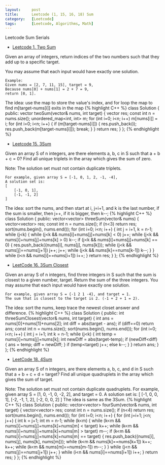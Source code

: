 ```yaml
---
layout:     post
title:      Leetcode (1, 15, 16, 18) Sum 
category:   [Leetcode] 
tags:		[Leetcode, Algorithms, Math]
---
```

Leetcode Sum Serials

* [Leetcode 1. Two Sum](https://leetcode.com/problems/two-sum/)

Given an array of integers, return indices of the two numbers such that they add up to a specific target.

You may assume that each input would have exactly one solution.

	Example:
	Given nums = [2, 7, 11, 15], target = 9,
	Because nums[0] + nums[1] = 2 + 7 = 9,
	return [0, 1].

The idea: use the map to store the value's index, and for loop the map to find m[target-nums[i]] exits in the map
{% highlight C++ %}
class Solution {
public:
    vector<int> twoSum(vector<int>& nums, int target) {
        vector<int> res;
        const int n = nums.size();
        unordered_map<int, int> m;
        for (int i=0; i<n; i++)
            m[nums[i]] = i;
        for (int i=0; i<n; i++) {
            if (m[target-nums[i]]) {
                res.push_back(i);
                res.push_back(m[target-nums[i]]);
                break;
            }
        }
        return res;
    }
};
{% endhighlight %}

* [Leetcode 15. 3Sum](https://leetcode.com/problems/3sum/)

Given an array S of n integers, are there elements a, b, c in S such that a + b + c = 0? Find all unique triplets in the array which gives the sum of zero.

Note: The solution set must not contain duplicate triplets.

	For example, given array S = [-1, 0, 1, 2, -1, -4],
	A solution set is:
	[
  		[-1, 0, 1],
  		[-1, -1, 2]
	]

The idea: sort the nums, and then start at i, j=i+1, and k is the last number, if the sum is smaller, then j++, if it is bigger, then k--;
{% highlight C++ %}
class Solution {
public:
    vector<vector<int>> threeSum(vector<int>& nums) {
        vector<vector<int>> res;
        const int n = nums.size();
        if (n<3)    return res;
        sort(nums.begin(), nums.end());
        for (int i=0; i<n; i++) {
            int j = i+1, k = n-1;
            while (j<k) {
                while (j<k && nums[i]+nums[j]+nums[k] < 0) j++;
                while (j<k && nums[i]+nums[j]+nums[k] > 0) k--;
                if (j<k && nums[i]+nums[j]+nums[k] == 0) {
                    res.push_back({nums[i], nums[j], nums[k]});
                    while (j<k && nums[j]==nums[j+1])   j++;
                    j++;
                    while (j<k && nums[k]==nums[k-1])   k--;
                }
            }
            while (i<n && nums[i]==nums[i+1])   i++;
        }
        return res;
    }
};
{% endhighlight %}

* [LeetCode 16. 3Sum Closest](https://leetcode.com/problems/3sum-closest/)

Given an array S of n integers, find three integers in S such that the sum is closest to a given number, target. Return the sum of the three integers. You may assume that each input would have exactly one solution.

    For example, given array S = {-1 2 1 -4}, and target = 1.
    The sum that is closest to the target is 2. (-1 + 2 + 1 = 2).

The idea: sort the nums, keep trace the newest closet answer and difference.
{% highlight C++ %}
class Solution {
public:
    int threeSumClosest(vector<int>& nums, int target) {
        int ans = nums[0]+nums[1]+nums[2];
        int diff = abs(target - ans);
        if (diff==0)    return ans;
        const int n = nums.size();
        sort(nums.begin(), nums.end());
        for (int i=0; i<n; i++) {
            int j = i+1;
            int k = n-1;
            while (j<k) {
                int temp = nums[i]+nums[j]+nums[k];
                int newDiff = abs(target-temp);
                if (newDiff<diff) {
                    ans = temp;
                    diff = newDiff;
                }
                if (temp<target)    j++;
                else    k--;
            }
        }
        return ans;
    }
};
{% endhighlight %}

* [LeetCode 18. 4Sum](https://leetcode.com/problems/4sum/)

Given an array S of n integers, are there elements a, b, c, and d in S such that a + b + c + d = target? Find all unique quadruplets in the array which gives the sum of target.

Note: The solution set must not contain duplicate quadruplets.
	For example, given array S = [1, 0, -1, 0, -2, 2], and target = 0.
	A solution set is:
	[
  		[-1,  0, 0, 1],
  		[-2, -1, 1, 2],
  		[-2,  0, 0, 2]
	]
The idea is same as the 3Sum.
{% highlight C++ %}
class Solution {
public:
    vector<vector<int>> fourSum(vector<int>& nums, int target) {
        vector<vector<int>> res;
        const int n = nums.size();
        if (n<4)    return res;
        sort(nums.begin(), nums.end());
        for (int i=0; i<n; i++) {
            for (int j=i+1; j<n; j++) {
                int k = j+1;
                int m = n-1;
                while (k<m) {
                while (k<m && nums[i]+nums[j]+nums[k]+nums[m] < target) k++;
                while (k<m && nums[i]+nums[j]+nums[k]+nums[m] > target) m--;
                if (k<m && nums[i]+nums[j]+nums[k]+nums[m] == target) {
                    res.push_back({nums[i], nums[j], nums[k], nums[m]});
                    while (k<m && nums[k]==nums[k+1])   k++;
                    k++;
                    while (k<m && nums[m]==nums[m-1])   m--;
                }
                }
                while (j<n && nums[j]==nums[j+1])   j++;
            }
            while (i<n && nums[i]==nums[i+1])   i++;
        }
        return res;
    }
};
{% endhighlight %}
